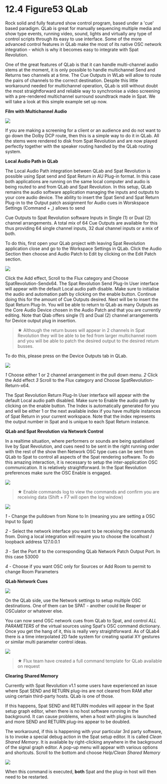 # 12.4 Figure53 QLab

Rock solid and fully featured show control program, based under a 'cue' based
paradigm. QLab is great for manually sequencing multiple media and show type
events, running video, sound, lights and virtually any type of control scripts through
its easy to use interface. Some of the more advanced control features in QLab
make the most of its native OSC network integration - which is why it becomes easy
to integrate with Spat Revolution.

One of the great features of QLab is that it can handle multi-channel audio stems at the moment, it is only possible to handle multichannel Send and Returns two
channels at a time. The Cue Outputs in WLab will allow to route the pairs of channels to the correct destination. Despite this little workaround needed for multichannel operation, QLab is still without doubt the most straightforward and reliable way to synchronise a video screening with a pre-rendered multichannel surround soundtrack made in Spat. We will take a look at this simple example set up
now.


**Film with Multichannel Audio**

![](../include/SpatRevolution_UserGuide_-296.jpg)

If you are making a screening for a client or an audience and do not want to go
down the Dolby DCP route, then this is a simple way to do it in QLab. All the stems
were rendered to disk from Spat Revolution and are now played perfectly together
with the speaker routing handled by the QLab routing system.

**Local Audio Path in QLab**

The Local Audio Path integration between QLab and Spat Revolution is possible
using Spat send and Spat Return in AU Plug-in format. In this case both applications are running on the same local computer and audio is being routed to
and from QLab and Spat Revolution. In this setup, QLab remains the audio software application managing the inputs and outputs to your core audio device.
The ability to insert the Spat Send and Spat Return Plug-in to the Output patch
assignment for Audio cues in Worskspace Settings (Command + ,) allows to send


Cue Outputs to Spat Revolution software Inputs in Single (1) or Dual (2) channel
arrangements. A total mix of 64 Cue Outputs are available for this thus providing
64 single channel inputs, 32 dual channel inputs or a mix of both.

To do this, first open your QLab project with leaving Spat Revolution application
close and go to the Workspace Settings in QLab. Click the Audio Section then
choose and Audio Patch to Edit by clicking on the Edit Patch section.

![](../include/SpatRevolution_UserGuide_-298.jpg)

Click the Add effect, Scroll to the Flux category and Choose SpatRevolution-Sendx64. The Spat Revolution Send Plug-In User interface will appear with the default
Local audio path disable. Make sure to initialise the audio and automation path by
clicking on the enable button.
Continue doing this for the amount of Cue Outputs desired. Next will be to insert
the Spat Return Plug-In. You will be able to return to QLab as many Outputs as the
Core Audio Device chosen in the Audio Patch and that you are currently editing.
Note that Qlab offers single (1) and Dual (2) channel arrangements for Device output plug in insertion.



> ★ Although the return buses will appear in 2 channels in Spat
Revolution they will be able to be fed from larger multichannel room
and you will be able to patch the desired output to the desired return busses.

To do this, please press on the Device Outputs tab in QLab.

![](../include/SpatRevolution_UserGuide_-300.jpg)

_1_ Choose either 1 or 2 channel arrangement in the pull down menu.
_2_ Click the Add effect
_3_ Scroll to the Flux category and Choose SpatRevolution-Return-x64.

The Spat Revolution Return Plug-In User interface will appear with the default Local
audio path disabled. Make sure to Enable the audio path by clicking on the enable
button. The Index is automatically generated for you and will be either 1 or the next
available index if you have multiple instances of Spat Return in your current workspace. Note that the index represents the output number in Spat and is unique to
each Spat Return instance.


**QLab and Spat Revolution via Network Control**

In a realtime situation, where performers or sounds are being spatialised live by
Spat Revolution, and cues need to be sent in the right running order with the rest
of the show then Network OSC type cues can be sent from QLab to Spat to control
all aspects of the Spat rendering software. To do this amazing interaction, it is necessary to setup the inter-application OSC communication. It is relatively straightforward.
In the Spat Revolution preferences make sure the OSC Enable is engaged.

![](../include/SpatRevolution_UserGuide_-302.png)


> ★ Enable commands log to view the commands and confirm you are
receiving data (Shift + F7 will open the log window)

![](../include/SpatRevolution_UserGuide_-304.png)

_1_ - Change the pulldown from None to In (meaning you are setting a OSC Input to Spat)

_2_ - Select the network interface you want to be receiving the commands from. Doing a local integration will require you to choose the localhost / loopback address
127.0.0.1

_3_ - Set the Port # to the corresponding QLab Network Patch Output Port. In this case 53000

_4_ - Choose if you want OSC only for Sources or Add Room to permit to change Room Parameters


**QLab Network Cues**

![](../include/SpatRevolution_UserGuide_-306.jpg)

On the QLab side, use the Network settings to setup multiple OSC destinations.
One of them can be SPAT - another could be Reaper or OSCulator or whatever
else.

You can now send OSC network cues from QLab to Spat, and control _ALL PARAMETERS_ of the virtual sources using Spat's OSC command dictionary. Once you
get the hang of it, this is really very straightforward. As of QLab4 there is a time interpolated 2D fade system for creating spatial XY gestures or similar multi parameter control ideas.


![](../include/SpatRevolution_UserGuide_-308.jpg)

> ★ Flux team have created a full command template for QLab available on request


**Clearing Shared Memory**

Currently with Spat Revolution v1.1 some users have experienced an issue where
Spat SEND and RETURN plug-ins are not cleared from RAM after using certain
third-party hosts. QLab is one of those.

If this happens, Spat SEND and RETURN modules will appear in the Spat setup
graph editor, when there is no host software running in the background. It can
cause problems, when a host with plugins is launched and more SEND and RETURN plug-ins appear to be doubled.

The workaround, if this is happening with your particular 3rd party software, is to
invoke a special debug action in the Spat setup editor. It is called _Clean Shared
Memory_. It is available by right-clicking anywhere in the background of the signal
graph editor. A pop-up menu will appear with various options and shortcuts. Scroll
to the bottom and choose _Help/Clean Shared Memory_

![](../include/SpatRevolution_UserGuide_-276.png)

When this command is executed, **both** Spat and the plug-in host will then need to
be restarted.

